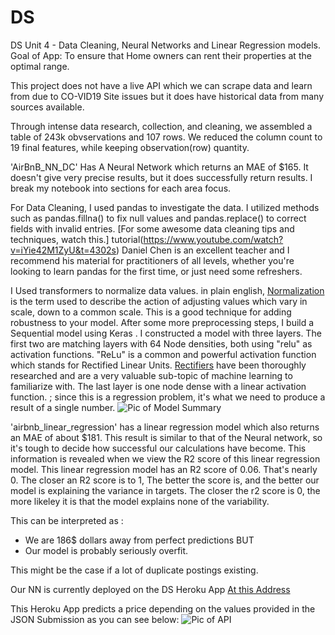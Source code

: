 # DS

DS
Unit 4 - Data Cleaning, Neural Networks and Linear Regression models.
Goal of App: To ensure that Home owners can rent their properties at the optimal range.

This project does not have a live API which we can scrape data and learn from due to CO-VID19 Site issues but it does have historical data from many sources available.

Through intense data research, collection, and cleaning, we assembled a table of 243k obvservations and 107 rows. We reduced the column count to 19 final features, while keeping observation(row) quantity.

'AirBnB_NN_DC' Has A Neural Network which returns an MAE of $165. It doesn't give very precise results, but it does successfully return results. I break my notebook into sections for each area focus.

For Data Cleaning, I used pandas to investigate the data. I utilized methods such as pandas.fillna() to fix null values and pandas.replace() to correct fields with invalid entries. [For some awesome data cleaning tips and techniques, watch this.] tutorial(https://www.youtube.com/watch?v=iYie42M1ZyU&t=4302s) Daniel Chen is an excellent teacher and I recommend his material for practitioners of all levels, whether you're looking to learn pandas for the first time, or just need some refreshers.

I Used transformers to normalize data values. in plain english, [Normalization](https://en.wikipedia.org/wiki/Normalization_(statistics)) is the term used to describe the action of adjusting values which vary in scale, down to a common scale. This is a good technique for adding robustness to your model. After some more preprocessing steps, I build a Sequential model using Keras . I constructed a model with three layers. The first two are matching layers with 64 Node densities, both using "relu" as activation functions. "ReLu" is a common and powerful activation function which stands for Rectified Linear Units. [Rectifiers](https://en.wikipedia.org/wiki/Rectifier_(neural_networks)) have been thoroughly researched and are a very valuable sub-topic of machine learning to familiarize with. The last layer is one node dense with a linear activation function. ; since this is a regression problem, it's what we need to produce a result of a single number.
![Pic of Model Summary]()

'airbnb_linear_regression' has a linear regression model which also returns an MAE of about $181. This result is similar to that of the Neural network, so it's tough to decide how successful our calculations have become. This information is revealed when we view the R2 score of this linear regression model. This linear regression model has an R2 score of 0.06. That's nearly 0. The closer an R2 score is to 1, The better the score is, and the better our model is explaining the variance in targets. The closer the r2 score is 0, the more likeley it is that the model explains none of the variability.

This can be interpreted as :
* We are 186$ dollars away from perfect predictions
BUT
* Our model is probably seriously overfit.

This might be the case if a lot of duplicate postings existing.

Our NN is currently deployed on the DS Heroku App [At this Address](https://ds-bw-airbnb-2.herokuapp.com/#/default/predict_predict_post)

This Heroku App predicts a price depending on the values provided in the JSON Submission as you can see below:
![Pic of API]()

